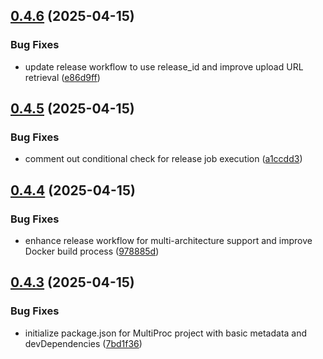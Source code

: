 ## [0.4.6](https://github.com/LarsDekker/multiproc/compare/v0.4.5...v0.4.6) (2025-04-15)


### Bug Fixes

* update release workflow to use release_id and improve upload URL retrieval ([e86d9ff](https://github.com/LarsDekker/multiproc/commit/e86d9ffcb2a17f4d5a5af136169db0b00366aead))

## [0.4.5](https://github.com/LarsDekker/multiproc/compare/v0.4.4...v0.4.5) (2025-04-15)


### Bug Fixes

* comment out conditional check for release job execution ([a1ccdd3](https://github.com/LarsDekker/multiproc/commit/a1ccdd35b308877139abccc02b8aa5daeb27026a))

## [0.4.4](https://github.com/LarsDekker/multiproc/compare/v0.4.3...v0.4.4) (2025-04-15)


### Bug Fixes

* enhance release workflow for multi-architecture support and improve Docker build process ([978885d](https://github.com/LarsDekker/multiproc/commit/978885de78bbefab853ba8ac74871fec0c7a97b0))

## [0.4.3](https://github.com/LarsDekker/multiproc/compare/v0.4.2...v0.4.3) (2025-04-15)


### Bug Fixes

* initialize package.json for MultiProc project with basic metadata and devDependencies ([7bd1f36](https://github.com/LarsDekker/multiproc/commit/7bd1f36fd74e2da5d2a432c40796dcec9e23d89e))
